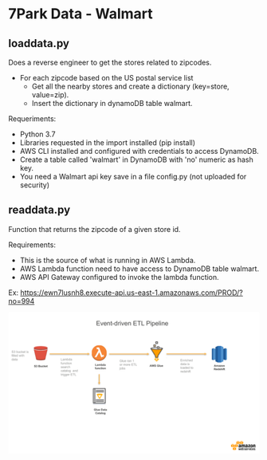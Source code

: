 # 7Park Data - Walmart

## loaddata.py
Does a reverse engineer to get the stores related to zipcodes.
- For each zipcode based on the US postal service list
  - Get all the nearby stores and create a dictionary (key=store, value=zip).
  - Insert the dictionary in dynamoDB table walmart.

Requeriments: 
- Python 3.7
- Libraries requested in the import installed (pip install)
- AWS CLI installed and configured with credentials to access DynamoDB.
- Create a table called 'walmart' in DynamoDB with 'no' numeric as hash key.
- You need a Walmart api key save in a file config.py (not uploaded for security)


## readdata.py
Function that returns the zipcode of a given store id.

Requirements:
- This is the source of what is running in AWS Lambda.
- AWS Lambda function need to have access to DynamoDB table walmart.
- AWS API Gateway configured to invoke the lambda function.

Ex: 
https://ewn7lusnh8.execute-api.us-east-1.amazonaws.com/PROD/?no=994




![ETL Event driven](/ETLEventDriven.png)

